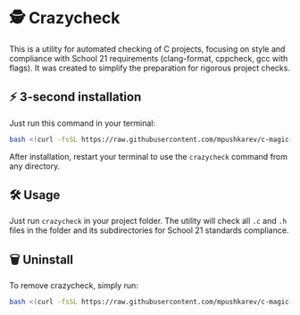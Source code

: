 # 🕵️ Сrazycheck

This is a utility for automated checking of C projects, focusing on style and compliance with School 21 requirements (clang-format, cppcheck, gcc with flags). It was created to simplify the preparation for rigorous project checks.

## ⚡ 3-second installation

Just run this command in your terminal:

```bash
bash <(curl -fsSL https://raw.githubusercontent.com/mpushkarev/c-magic-lab/main/crazycheck/install.sh)
```

After installation, restart your terminal to use the `crazycheck` command from any directory.

## 🛠️ Usage

Just run `crazycheck` in your project folder.
The utility will check all `.c` and `.h` files in the folder and its subdirectories for School 21 standards compliance.

## 🗑️ Uninstall

To remove crazycheck, simply run:

```bash
bash <(curl -fsSL https://raw.githubusercontent.com/mpushkarev/c-magic-lab/main/crazycheck/uninstall.sh)
```
